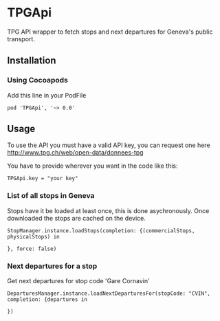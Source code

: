 # TPGApi
TPG API wrapper to fetch stops and next departures for Geneva's public transport.

## Installation
### Using Cocoapods

Add this line in your PodFile

```
pod 'TPGApi', '~> 0.0'
```


## Usage

To use the API you must have a valid API key, you can request one here http://www.tpg.ch/web/open-data/donnees-tpg

You have to provide wherever you want in the code like this:

```
TPGApi.key = "your key"
```

### List of all stops in Geneva

Stops have it be loaded at least once, this is done asychronously. Once downloaded the stops are cached on the device.
```
StopManager.instance.loadStops(completion: {(commercialStops, physicalStops) in

}, force: false)
```

### Next departures for a stop

Get next departures for stop code 'Gare Cornavin'
```
DeparturesManager.instance.loadNextDeparturesFor(stopCode: "CVIN", completion: {departures in

})
```
